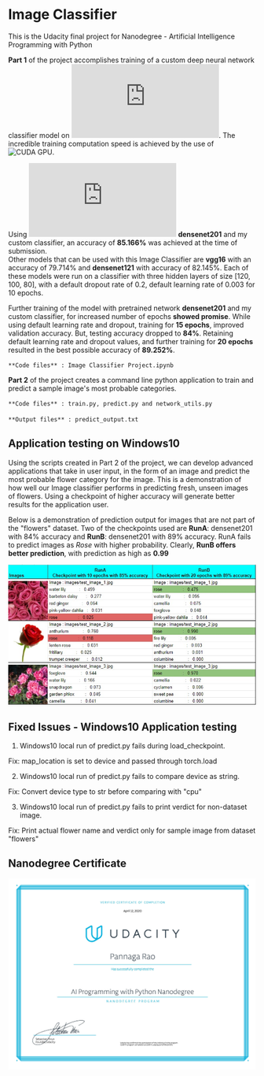 # Image Classifier
This is the Udacity final project for Nanodegree - Artificial Intelligence Programming with Python

**Part 1** of the project accomplishes training of a custom deep neural network classifier model on ![102 category flower dataset](http://www.robots.ox.ac.uk/~vgg/data/flowers/102/index.html). The incredible training computation speed is achieved by the use of ![CUDA GPU](https://en.wikipedia.org/wiki/CUDA).

Using ![Torchvision's pretrained model](https://pytorch.org/docs/0.3.0/torchvision/models.html) **densenet201** and my custom classifier, an accuracy of **85.166%** was achieved at the time of submission.  
Other models that can be used with this Image Classifier are **vgg16** with an accuracy of 79.714%
and **densenet121** with accuracy of 82.145%. Each of these models were run on a classifier with three hidden layers of size [120, 100, 80],
with a default dropout rate of 0.2, default learning rate of 0.003 for 10 epochs.

Further training of the model with pretrained network **densenet201** and my custom classifier, for increased number of epochs **showed promise**. While using default learning rate and dropout, training for **15 epochs**, improved validation accuracy. But, testing accuracy dropped to **84%**. Retaining default learning rate and dropout values, and further training for **20 epochs** resulted in the best possible accuracy of **89.252%**.

    **Code files** : Image Classifier Project.ipynb


**Part 2** of the project creates a command line python application to train and predict a sample image's most probable categories.

    **Code files** : train.py, predict.py and network_utils.py

    **Output files** : predict_output.txt

## Application testing on Windows10

Using the scripts created in Part 2 of the project, we can develop advanced applications that take in user input, in the form of an image and predict the most probable flower category for the image. This is a demonstration of how well our Image classifier performs in predicting fresh, unseen images of flowers. Using a checkpoint of higher accuracy will generate better results for the application user.

Below is a demonstration of prediction output for images that are not part of the "flowers" dataset. Two of the checkpoints used are **RunA**: densenet201 with 84% accuracy and **RunB**: densenet201 with 89% accuracy. RunA fails to predict images as *_Rose_* with higher probability. Clearly, **RunB offers better prediction**, with prediction as high as **0.99**

![RunA vs RunB](ut_image.jpg)


## Fixed Issues - Windows10 Application testing

1. Windows10 local run of predict.py fails during load_checkpoint.

Fix: map_location is set to device and passed through torch.load

2. Windows10 local run of predict.py fails to compare device as string.

Fix: Convert device type to str before comparing with "cpu"

3. Windows10 local run of predict.py fails to print verdict for non-dataset image.

Fix: Print actual flower name and verdict only for sample image from dataset "flowers"


## Nanodegree Certificate

![](AIPND_graduation_certificate.jpg)
